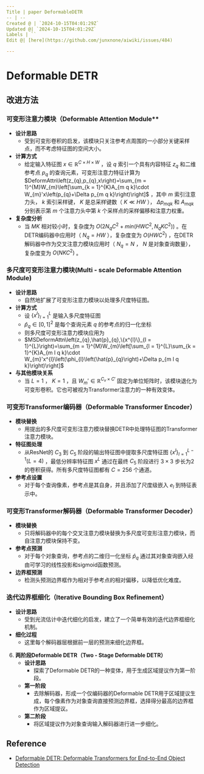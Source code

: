 ```yaml
---
Title | paper DeformableDETR
-- | --
Created @ | `2024-10-15T04:01:29Z`
Updated @| `2024-10-15T04:01:29Z`
Labels | ``
Edit @| [here](https://github.com/junxnone/aiwiki/issues/484)

---
```

# Deformable DETR

## 改进方法

### 可变形注意力模块（Deformable Attention Module**
   - **设计思路**
     - 受到可变形卷积的启发，该模块只关注参考点周围的一小部分关键采样点，而不考虑特征图的空间大小。
   - **计算方式**
     - 给定输入特征图 $x\in\mathbb{R}^{C\times H\times W}$ ，设 $q$ 索引一个具有内容特征 $z_{q}$ 和二维参考点 $p_{q}$ 的查询元素，可变形注意力特征计算为 $DeformAttn\left(z_{q},p_{q},x\right)=\sum_{m = 1}^{M}W_{m}\left[\sum_{k = 1}^{K}A_{m q k}\cdot W_{m}'x\left(p_{q}+\Delta p_{m q k}\right)\right]$ ，其中 $m$ 索引注意力头， $k$ 索引采样键， $K$ 是总采样键数（ $K\ll HW$ ）， $\Delta p_{m q k}$ 和 $A_{m q k}$ 分别表示第 $m$ 个注意力头中第 $k$ 个采样点的采样偏移和注意力权重。
   - **复杂度分析**
     - 当 $MK$ 相对较小时，复杂度为 $O(2N_{q}C^{2}+min(HWC^{2},N_{q}KC^{2}))$ 。在DETR编码器中应用时（ $N_{q}=HW$ ），复杂度变为 $O(HWC^{2})$ ，在DETR解码器中作为交叉注意力模块应用时（ $N_{q}=N$ ， $N$ 是对象查询数量），复杂度变为 $O(NKC^{2})$ 。

### 多尺度可变形注意力模块(Multi - scale Deformable Attention Module)
   - **设计思路**
     - 自然地扩展了可变形注意力模块以处理多尺度特征图。
   - **计算方式**
     - 设 $\{x^{l}\}_{l = 1}^{L}$ 是输入多尺度特征图
     -  $\hat{p}_{q}\in[0,1]^{2}$ 是每个查询元素 $q$ 的参考点的归一化坐标
     - 则多尺度可变形注意力模块应用为
     -  $MSDeformAttn\left(z_{q},\hat{p}_{q},\{x^{l}\}_{l = 1}^{L}\right)=\sum_{m = 1}^{M}W_{m}\left[\sum_{l = 1}^{L}\sum_{k = 1}^{K}A_{m l q k}\cdot W_{m}'x^{l}\left(\phi_{l}\left(\hat{p}_{q}\right)+\Delta p_{m l q k}\right)\right]$ 
   - **与其他模块关系**
     - 当 $L = 1$ ， $K = 1$ ，且 $W_{m}'\in\mathbb{R}^{C_{v}\times C'}$ 固定为单位矩阵时，该模块退化为可变形卷积。它也可被视为Transformer注意力的一种有效变体。
### 可变形Transformer编码器（Deformable Transformer Encoder）
   - **模块替换**
     - 用提出的多尺度可变形注意力模块替换DETR中处理特征图的Transformer注意力模块。
   - **特征图处理**
     - 从ResNet的 $C_{3}$ 到 $C_{5}$ 阶段的输出特征图中提取多尺度特征图 $\{x^{l}\}_{l = 1}^{L - 1}(L = 4)$ ，最低分辨率特征图 $x^{L}$ 通过在最终 $C_{5}$ 阶段进行 $3\times3$ 步长为2的卷积获得。所有多尺度特征图都有 $C = 256$ 个通道。
   - **参考点设置**
     - 对于每个查询像素，参考点是其自身，并且添加了尺度级嵌入 $e_{l}$ 到特征表示中。

### 可变形Transformer解码器（Deformable Transformer Decoder）
   - **模块替换**
     - 只将解码器中的每个交叉注意力模块替换为多尺度可变形注意力模块，而自注意力模块保持不变。
   - **参考点预测**
     - 对于每个对象查询，参考点的二维归一化坐标 $\hat{p}_{q}$ 通过其对象查询嵌入经由可学习的线性投影和sigmoid函数预测。
   - **边界框预测**
     - 检测头预测边界框作为相对于参考点的相对偏移，以降低优化难度。

### 迭代边界框细化（Iterative Bounding Box Refinement）
   - **设计思路**
     - 受到光流估计中迭代细化的启发，建立了一个简单有效的迭代边界框细化机制。
   - **细化过程**
     - 这里每个解码器层根据前一层的预测来细化边界框。
6. **两阶段Deformable DETR（Two - Stage Deformable DETR）**
   - **设计思路**
     - 探索了Deformable DETR的一种变体，用于生成区域提议作为第一阶段。
   - **第一阶段**
     - 去除解码器，形成一个仅编码器的Deformable DETR用于区域提议生成，每个像素作为对象查询直接预测边界框，选择得分最高的边界框作为区域提议。
   - **第二阶段**
     - 将区域提议作为对象查询输入解码器进行进一步细化。

## Reference
- [Deformable DETR: Deformable Transformers for End-to-End Object Detection](https://arxiv.org/abs/2010.04159)
